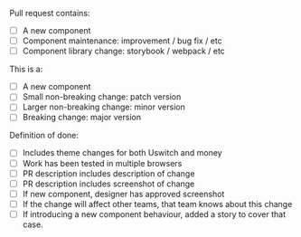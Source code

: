 Pull request contains:

- [ ] A new component
- [ ] Component maintenance: improvement / bug fix / etc
- [ ] Component library change: storybook / webpack / etc

This is a:

- [ ] A new component
- [ ] Small non-breaking change: patch version
- [ ] Larger non-breaking change: minor version
- [ ] Breaking change: major version

Definition of done:

- [ ] Includes theme changes for both Uswitch and money
- [ ] Work has been tested in multiple browsers
- [ ] PR description includes description of change
- [ ] PR description includes screenshot of change
- [ ] If new component, designer has approved screenshot
- [ ] If the change will affect other teams, that team knows about this change
- [ ] If introducing a new component behaviour, added a story to cover that case.

